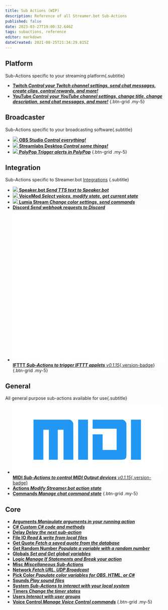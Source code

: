 ```yaml
---
title: Sub Actions (WIP)
description: Reference of all Streamer.bot Sub-Actions
published: false
date: 2023-03-27T19:00:32.646Z
tags: subactions, reference
editor: markdown
dateCreated: 2021-08-25T21:34:29.815Z
---
```


## Platform
Sub-Actions specific to your streaming platform{.subtitle}

- [<i class="mdi mdi-twitch text--twitch"></i> **Twitch *Control your Twitch channel settings, send chat messages, create clips, control rewards, and more!***](/Sub-Actions/Twitch)
- [<i class="mdi mdi-youtube text--youtube"></i> **YouTube *Control your YouTube channel settings, change title, change description, send chat messages, and more!***](/Sub-Actions/YouTube)
{.btn-grid .my-5}

## Broadcaster
Sub-Actions specific to your broadcasting software{.subtitle}

- [<img src="https://streamer.bot/img/integrations/obs.svg"/> **OBS Studio *Control everything!***](/Sub-Actions/OBS)
- [<img src="https://streamer.bot/img/integrations/streamlabs.png"/> **Streamlabs Desktop *Control some things!***](/Sub-Actions/Streamlabs-Desktop)
- [<img src="https://streamer.bot/img/integrations/polypop.png"/> **PolyPop *Trigger alerts in PolyPop***](/Sub-Actions/PolyPop)
{.btn-grid .my-5}

## Integration
Sub-Actions specific to Streamer.bot [Integrations](/Integrations) {.subtitle}

- [<img src="https://streamer.bot/twitchspeaker/logo.svg"></img> **Speaker.bot *Send TTS text to Speaker.bot***](/Sub-Actions/Speakerbot)
- [<img src="https://streamer.bot/img/integrations/voicemod.png"> **VoiceMod *Select voices, modify state, get current state***](/Sub-Actions/VoiceMod)
- [<img src="https://streamer.bot/img/integrations/lumia.png"> **Lumia Stream *Change color settings, send commands***](/Sub-Actions/Lumia-Stream)
- [<i class="mdi mdi-discord text--discord"></i> **Discord *Send webhook requests to Discord***](/Sub-Actions/Discord)
- [<img src="/logos/ifttt.png" style="height: auto;"></img> **IFTTT *Sub-Actions to trigger IFTTT applets*** *v0.1.15*{.version-badge}](/Sub-Actions/IFTTT)
{.btn-grid .my-5}

## General
All general purpose sub-actions available for use{.subtitle}
- [<img src="/logos/midi.svg" style="height: auto;"></img> **MIDI *Sub-Actions to control MIDI Output devices*** *v0.1.15*{.version-badge}](/Sub-Actions/MIDI)
- [<i class="mdi mdi-lightning-bolt primary--text"></i> **Actions *Modify Streamer.bot action state***](/Sub-Actions/Actions)
- [<i class="mdi mdi-comment-alert primary--text"></i> **Commands *Manage chat command state***](/Sub-Actions/Commands)
{.btn-grid .my-5}

## Core
- [<i class="mdi mdi-variable-box primary--text"></i> **Arguments *Manipulate arguments in your running action***](/Sub-Actions/Arguments)
- [<i class="mdi mdi-code-braces primary--text"></i> **C# *Custom C# code and methods***](/Sub-Actions/Code/CSharp)
- [<i class="mdi mdi-timelapse primary--text"></i> **Delay *Delay the next sub-action***](/Sub-Actions/Delay)
- [<i class="mdi mdi-file-code primary--text"></i> **File IO *Read &amp; write from local files***](/Sub-Actions/File)
- [<i class="mdi mdi-comment-quote-outline primary--text"></i> **Get Quote *Fetch a saved quote from the database***](/Sub-Actions/Get-Quote)
- [<i class="mdi mdi-numeric primary--text"></i> **Get Random Number *Populate a variable with a random number***](/Sub-Actions/Get-Random-Number)
- [<i class="mdi mdi-earth primary--text"></i> **Globals *Set and Get global variables***](/Sub-Actions/Globals)
- [<i class="mdi mdi-state-machine primary--text"></i> **Logic *Manage If Statements and Break your action***](/Sub-Actions/Logic)
- [<i class="mdi mdi-tag primary--text"></i> **Misc *Miscellaneous Sub-Actions***](/Sub-Actions/Misc)
- [<i class="mdi mdi-network primary--text"></i> **Network *Fetch URL, UDP Broadcast***](/Sub-Actions/Network)
- [<i class="mdi mdi-format-color-fill primary--text"></i> **Pick Color *Populate color variables for OBS, HTML, or C#***](/Sub-Actions/Pick-Color)
- [<i class="mdi mdi-volume-high primary--text"></i> **Sounds *Play sound files***](/Sub-Actions/Sounds)
- [<i class="mdi mdi-cog primary--text"></i> **System *Sub-Actions to interact with your local system***](/Sub-Actions/System)
- [<i class="mdi mdi-timer primary--text"></i> **Timers *Change the timer states***](/Sub-Actions/Timers)
- [<i class="mdi mdi-account-multiple primary--text"></i> **Users *Interact with user groups***](/Sub-Actions/Users)
- [<i class="mdi mdi-account-voice primary--text"></i> **Voice Control *Manage Voice Control commands***](/Sub-Actions/Voice-Control)
{.btn-grid .my-5}